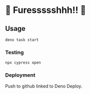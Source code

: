 # 👟 Furessssshhh!! 💚

## Usage
`deno task start`

### Testing
`npx cypress open`

### Deployment
Push to github linked to Deno Deploy.
